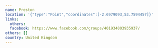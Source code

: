 ```yaml
---
name: Preston
location: '{"type":"Point","coordinates":[-2.6979093,53.7594457]}'
links:
  others: 
  facebook: https://www.facebook.com/groups/401934003935937/
others: []
country: United Kingdom
---
```

